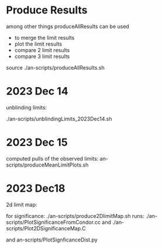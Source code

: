 # Produce Results

among other things
produceAllResults can be used
- to merge the limit results
- plot the limit results
- compare 2 limit results
- compare 3 limit results


source ./an-scripts/produceAllResults.sh

# 2023 Dec 14

unblinding limits:

./an-scripts/unblindingLimits_2023Dec14.sh

# 2023 Dec 15

computed pulls of the observed limits:
an-scripts/produceMeanLimitPlots.sh

# 2023 Dec18
2d limit map:

for significance:
./an-scripts/produce2DlimitMap.sh
runs:
./an-scripts/PlotSignificanceFromCondor.cc
and
./an-scripts/Plot2DSignificanceMap.C

and
an-scripts/PlotSignficanceDist.py



